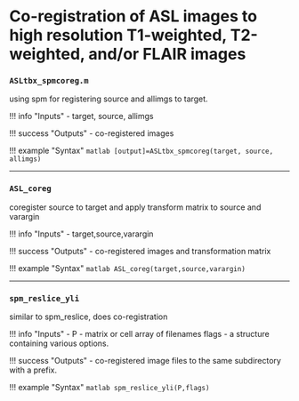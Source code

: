 # Co-registration of ASL images to high resolution T1-weighted, T2-weighted, and/or FLAIR images

### `ASLtbx_spmcoreg.m`

using spm for registering source and allimgs to target.

!!! info "Inputs"
    - target, source, allimgs

!!! success "Outputs"
    - co-registered images

!!! example "Syntax"
    ```matlab
    [output]=ASLtbx_spmcoreg(target, source, allimgs)
    ```

---
### `ASL_coreg`

coregister source to target and apply transform matrix to source and varargin

!!! info "Inputs"
    - target,source,varargin

!!! success "Outputs"
    - co-registered images and transformation matrix

!!! example "Syntax"
    ```matlab
    ASL_coreg(target,source,varargin)
    ```

---
### `spm_reslice_yli`

similar to spm_reslice, does co-registration

!!! info "Inputs"
    - P - matrix or cell array of filenames flags - a structure containing various options.

!!! success "Outputs"
    - co-registered image files to the same subdirectory with a prefix.

!!! example "Syntax"
    ```matlab
    spm_reslice_yli(P,flags)
    ```